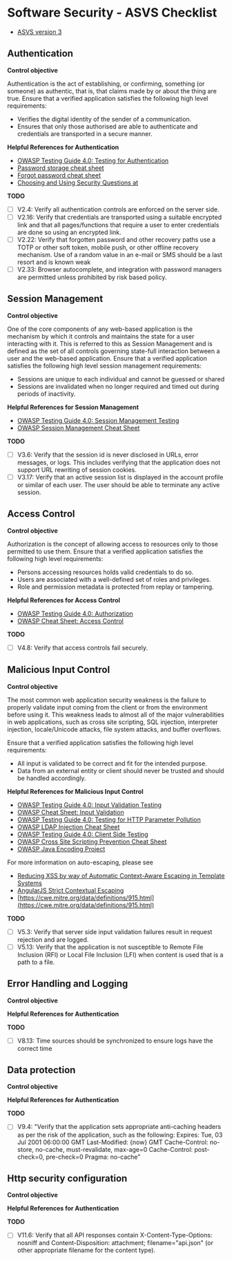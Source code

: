 # Software Security - ASVS Checklist

* [ASVS version 3](https://www.owasp.org/images/3/33/OWASP_Application_Security_Verification_Standard_3.0.1.pdf)

## Authentication

**Control objective**

Authentication is the act of establishing, or confirming, something (or someone) as
authentic, that is, that claims made by or about the thing are true. Ensure that a verified
application satisfies the following high level requirements:

* Verifies the digital identity of the sender of a communication.
* Ensures that only those authorised are able to authenticate and credentials are
transported in a secure manner.

**Helpful References for Authentication**

* [OWASP Testing Guide 4.0: Testing for Authentication](https://www.owasp.org/index.php/Testing_for_authentication)
* [Password storage cheat sheet](https://www.owasp.org/index.php/Password_Storage_Cheat_Sheet)
* [Forgot password cheat sheet ](https://www.owasp.org/index.php/Forgot_Password_Cheat_Sheet)
* [Choosing and Using Security Questions at ](https://www.owasp.org/index.php/Choosing_and_Using_Security_Questions_Cheat_Sheet)

**TODO**

- [ ] V2.4: Verify all authentication controls are enforced on the server side.
- [ ] V2.16: Verify that credentials are transported using a suitable encrypted link and that all pages/functions that require a user to enter credentials are done so using an encrypted link.
- [ ] V2.22: Verify that forgotten password and other recovery paths use a TOTP or other soft token, mobile push, or other offline recovery mechanism. Use of a random value in an e-mail or SMS should be a last resort and is known weak
- [ ] V2.33: Browser autocomplete, and integration with password managers are permitted unless prohibited by risk based policy.

## Session Management


**Control objective**

One of the core components of any web-based application is the mechanism by which it
controls and maintains the state for a user interacting with it. This is referred to this as
Session Management and is defined as the set of all controls governing state-full interaction
between a user and the web-based application.
Ensure that a verified application satisfies the following high level session management
requirements:

* Sessions are unique to each individual and cannot be guessed or shared
* Sessions are invalidated when no longer required and timed out during periods of
inactivity.

**Helpful References for Session Management**

* [OWASP Testing Guide 4.0: Session Management Testing](https://www.owasp.org/index.php/Testing_for_Session_Management)
* [OWASP Session Management Cheat Sheet](https://www.owasp.org/index.php/Session_Management_Cheat_Sheet)

**TODO**

- [ ] V3.6: Verify that the session id is never disclosed in URLs, error messages, or logs. This includes verifying that the application does not support URL rewriting of session cookies.
- [ ] V3.17: Verify that an active session list is displayed in the account profile or similar of each user. The user should be able to terminate any active session.

## Access Control

**Control objective**

Authorization is the concept of allowing access to resources only to those permitted to use
them. Ensure that a verified application satisfies the following high level requirements:

* Persons accessing resources holds valid credentials to do so.
* Users are associated with a well-defined set of roles and privileges.
* Role and permission metadata is protected from replay or tampering.

**Helpful References for Access Control**

* [OWASP Testing Guide 4.0: Authorization](https://www.owasp.org/index.php/Testing_for_Authorization)
* [OWASP Cheat Sheet: Access Control](https://www.owasp.org/index.php/Access_Control_Cheat_Sheet)

**TODO**

- [ ] V4.8: Verify that access controls fail securely.

## Malicious Input Control

**Control objective**

The most common web application security weakness is the failure to properly validate
input coming from the client or from the environment before using it. This weakness leads
to almost all of the major vulnerabilities in web applications, such as cross site scripting, SQL
injection, interpreter injection, locale/Unicode attacks, file system attacks, and buffer
overflows. 

Ensure that a verified application satisfies the following high level requirements:

* All input is validated to be correct and fit for the intended purpose.
* Data from an external entity or client should never be trusted and should be handled
accordingly.

**Helpful References for Malicious Input Control**

* [OWASP Testing Guide 4.0: Input Validation Testing](https://www.owasp.org/index.php/Testing_for_Input_Validation)
* [OWASP Cheat Sheet: Input Validation ](https://www.owasp.org/index.php/Input_Validation_Cheat_Sheet)
* [OWASP Testing Guide 4.0: Testing for HTTP Parameter Pollution ](https://www.owasp.org/index.php/Testing_for_HTTP_Parameter_pollution_%28OTG-INPVAL-004%29)
* [OWASP LDAP Injection Cheat Sheet](https://www.owasp.org/index.php/LDAP_Injection_Prevention_Cheat_Sheet)
* [OWASP Testing Guide 4.0: Client Side Testing ](https://www.owasp.org/index.php/Client_Side_Testing)
* [OWASP Cross Site Scripting Prevention Cheat Sheet ](https://www.owasp.org/index.php/XSS_%28Cross_Site_Scripting%29_Prevention_Cheat_Sheet)
* [OWASP Java Encoding Project](https://www.owasp.org/index.php/OWASP_Java_Encoder_Project)

For more information on auto-escaping, please see

* [Reducing XSS by way of Automatic Context-Aware Escaping in Template Systems](http://googleonlinesecurity.blogspot.com/2009/03/reducing-xss-by-way-of-automatic.html)
* [AngularJS Strict Contextual Escaping](https://docs.angularjs.org/api/ng/service/$sce)
* [https://cwe.mitre.org/data/definitions/915.html](https://cwe.mitre.org/data/definitions/915.html)


**TODO**


- [ ] V5.3: Verify that server side input validation failures result in request rejection and are logged.
- [ ] V5.13: Verify that the application is not susceptible to Remote File Inclusion (RFI) or Local File Inclusion (LFI) when content is used that is a path to a file.

## Error Handling and Logging

**Control objective**


**Helpful References for Authentication**


**TODO**

- [ ] V8.13: Time sources should be synchronized to ensure logs have the correct time 

## Data protection

**Control objective**


**Helpful References for Authentication**


**TODO**

- [ ] V9.4: "Verify that the application sets appropriate anti-caching headers as per the risk of the application, such as the following:
Expires: Tue, 03 Jul 2001 06:00:00 GMT
Last-Modified: {now} GMT
Cache-Control: no-store, no-cache, must-revalidate, max-age=0 Cache-Control: post-check=0, pre-check=0
Pragma: no-cache"

## Http security configuration

**Control objective**


**Helpful References for Authentication**


**TODO**

- [ ] V11.6: Verify that all API responses contain X-Content-Type-Options: nosniff and Content-Disposition: attachment; filename="api.json" (or other appropriate filename for the content type).

